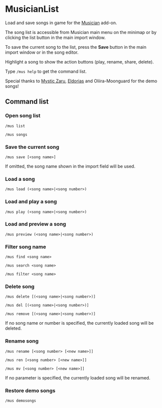 MusicianList
============

Load and save songs in game for the [Musician](https://musician.lenwe.io) add-on.

The song list is accessible from Musician main menu on the minimap or by clicking the list button in the main import window.

To save the current song to the list, press the **Save** button in the main import window or in the song editor.

Highlight a song to show the action buttons (play, rename, share, delete).

Type `/mus help` to get the command list.

Special thanks to [Mystic Zaru](https://www.youtube.com/@steeldruid), [Eldorias](https://www.youtube.com/@Eldorias) and Oliira-Moonguard for the demo songs!

Command list
------------

### Open song list
`/mus list`

`/mus songs`

### Save the current song
`/mus save [<song name>]`

If omitted, the song name shown in the import field will be used.

### Load a song
`/mus load (<song name>|<song number>)`

### Load and play a song
`/mus play (<song name>|<song number>)`

### Load and preview a song
`/mus preview (<song name>|<song number>)`

### Filter song name
`/mus find <song name>`

`/mus search <song name>`

`/mus filter <song name>`

### Delete song
`/mus delete [(<song name>|<song number>)]`

`/mus del [(<song name>|<song number>)]`

`/mus remove [(<song name>|<song number>)]`

If no song name or number is specified, the currently loaded song will be deleted.

### Rename song
`/mus rename [<song number> [<new name>]]`

`/mus ren [<song number> [<new name>]]`

`/mus mv [<song number> [<new name>]]`

If no parameter is specified, the currently loaded song will be renamed.

### Restore demo songs
`/mus demosongs`
